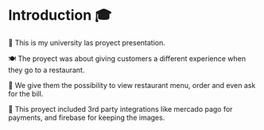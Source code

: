 # Introduction 🎓

🏫 This is my university las proyect presentation. 

🍽️ The proyect was about giving customers a different experience when they go to a restaurant.

📱 We give them the possibility to view restaurant menu, order and even ask for the bill.

🧱 This proyect included 3rd party integrations like mercado pago for payments, and firebase for keeping the images.
